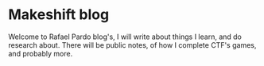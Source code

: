 # Makeshift blog

Welcome to Rafael Pardo blog's, I will write about things I learn, and 
do research about. There will be public notes, of how I complete CTF's 
games, and probably more.
